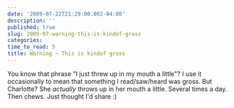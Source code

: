 ```yaml
---
date: '2009-07-22T21:29:00.002-04:00'
description: ''
published: true
slug: 2009-07-warning-this-is-kindof-gross
categories:
time_to_read: 5
title: Warning ~ This is kindof gross
---
```


You know that phrase "I just threw up in my mouth a little"?  I use it occasionally to mean that something I read/saw/heard was gross.  But Charlotte?  She <span style="font-style: italic;">actually</span> throws up in her mouth a little.  Several times a day.  Then chews.  Just thought I'd share :)